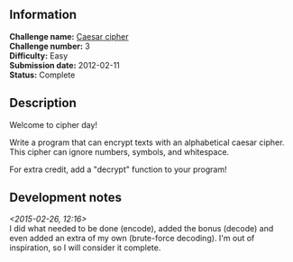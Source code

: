 ## Information

**Challenge name:** [Caesar cipher](http://www.reddit.com/r/dailyprogrammer/comments/pkw2m/2112012_challenge_3_easy/)  
**Challenge number:** 3  
**Difficulty:** Easy  
**Submission date:** 2012-02-11  
**Status:** Complete

## Description

Welcome to cipher day!

Write a program that can encrypt texts with an alphabetical caesar cipher. This cipher can ignore
numbers, symbols, and whitespace.

For extra credit, add a "decrypt" function to your program!

## Development notes

*<2015-02-26, 12:16>*  
I did what needed to be done (encode), added the bonus (decode) and even added an extra of my
own (brute-force decoding). I'm out of inspiration, so I will consider it complete.
